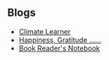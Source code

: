 ## Blogs


<ul style="margin:0 0 20px;">
  <li><a href="https://diptivk.wordpress.com/">Climate Learner</a></li>
  <li><a href="diptistudy.wordpress.com">Happiness, Gratitude ……</a></li>
  <li><a href="booksireaddipti.wordpress.com">Book Reader's Notebook</a></li>
</ul>
